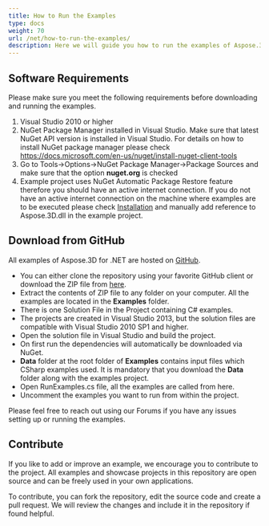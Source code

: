 ```yaml
---
title: How to Run the Examples
type: docs
weight: 70
url: /net/how-to-run-the-examples/
description: Here we will guide you how to run the examples of Aspose.3D for .NET.
---
```


## **Software Requirements**
Please make sure you meet the following requirements before downloading and running the examples.

1. Visual Studio 2010 or higher
1. NuGet Package Manager installed in Visual Studio. Make sure that latest NuGet API version is installed in Visual Studio. For details on how to install NuGet package manager please check <https://docs.microsoft.com/en-us/nuget/install-nuget-client-tools>
1. Go to Tools->Options->NuGet Package Manager->Package Sources and make sure that the option **nuget.org** is checked
1. Example project uses NuGet Automatic Package Restore feature therefore you should have an active internet connection. If you do not have an active internet connection on the machine where examples are to be executed please check [Installation](/3d/net/installation/) and manually add reference to Aspose.3D.dll in the example project.
## **Download from GitHub**
All examples of Aspose.3D for .NET are hosted on [GitHub](https://github.com/aspose-3d/Aspose.3D-for-.NET).

- You can either clone the repository using your favorite GitHub client or download the ZIP file from [here](https://github.com/aspose-3d/Aspose.3D-for-.NET/archive/master.zip).
- Extract the contents of ZIP file to any folder on your computer. All the examples are located in the **Examples** folder.
- There is one Solution File in the Project containing C# examples.
- The projects are created in Visual Studio 2013, but the solution files are compatible with Visual Studio 2010 SP1 and higher.
- Open the solution file in Visual Studio and build the project.
- On first run the dependencies will automatically be downloaded via NuGet.
- **Data** folder at the root folder of **Examples** contains input files which CSharp examples used. It is mandatory that you download the **Data** folder along with the examples project.
- Open RunExamples.cs file, all the examples are called from here.
- Uncomment the examples you want to run from within the project.

Please feel free to reach out using our Forums if you have any issues setting up or running the examples.
## **Contribute**
If you like to add or improve an example, we encourage you to contribute to the project. All examples and showcase projects in this repository are open source and can be freely used in your own applications.

To contribute, you can fork the repository, edit the source code and create a pull request. We will review the changes and include it in the repository if found helpful.
